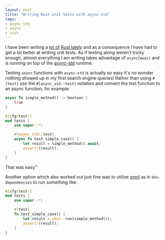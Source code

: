 ```yaml
---
layout: post
title: "Writing Rust unit tests with async-std"
tags:
- async-std
- async
- rust
---
```


I have been writing a [lot of](https://github.com/reiseburo/hotdog) [Rust lately](https://github.com/rtyler/otto)
and as a consequence I have had to get a _lot_ better at writing unit tests. As
if testing along weren't tricky enough, almost everything I am writing takes
advantage of `async`/`await` and is running on top of the
[async-std](https://async.rs/) runtime.

Testing `async` functions with `async-std` is actually so easy it's no wonder
nothing showed up in my first search engine queries! Rather than using
`#[test]` use the `#[async_std::test]` notation and convert the test function
to an async function, for example:

```rust
async fn simple_method() -> boolean {
    true
}

#[cfg(test)]
mod tests {
    use super::*;

    #[async_std::test]
    async fn test_simple_case() {
        let result = simple_method().await;
        assert!(result);
    }
}
```

That was easy&trade;


Another option which also worked out just fine was to utilize [smol](https://github.com/stjepang/smol) as in `dev-dependencies` to run something like:

```rust
#[cfg(test)]
mod tests {
    use super::*;

    #[test]
    fn test_simple_case() {
        let result = smol::run(simple_method());
        assert!(result);
    }
}
```

